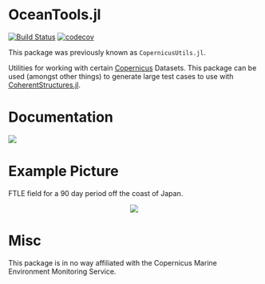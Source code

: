 # OceanTools.jl
[![Build Status](https://travis-ci.org/CoherentStructures/OceanTools.jl.svg?branch=master)](https://travis-ci.org/CoherentStructures/OceanTools.jl)
[![codecov](https://codecov.io/gh/CoherentStructures/OceanTools.jl/branch/master/graph/badge.svg)](https://codecov.io/gh/CoherentStructures/OceanTools.jl)

This package was previously known as `CopernicusUtils.jl`.

Utilities for working with certain [Copernicus](http://marine.copernicus.eu/) Datasets. This package can be used (amongst other things) to generate large test cases to use with [CoherentStructures.jl](https://github.com/CoherentStructures/CoherentStructures.jl).

# Documentation
[![][docs-latest-img]][docs-latest-url]

# Example Picture

FTLE field for a 90 day period off the coast of Japan.

<p align="center">
    <img src="https://cdn.rawgit.com/CoherentStructures/OceanTools.jl/60b1c26c/examples/ftle_plot.jpg"/>
</p>

# Misc

This package is in no way affiliated with the Copernicus Marine Environment Monitoring Service.

[docs-latest-img]: https://img.shields.io/badge/docs-latest-blue.svg
[docs-latest-url]: http://coherentstructures.github.io/OceanTools.jl/latest/





